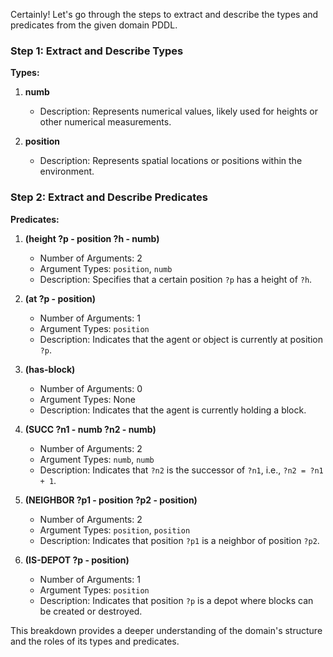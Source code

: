 Certainly! Let's go through the steps to extract and describe the types and predicates from the given domain PDDL.

### Step 1: Extract and Describe Types

**Types:**
1. **numb**
   - Description: Represents numerical values, likely used for heights or other numerical measurements.
   
2. **position**
   - Description: Represents spatial locations or positions within the environment.

### Step 2: Extract and Describe Predicates

**Predicates:**
1. **(height ?p - position ?h - numb)**
   - Number of Arguments: 2
   - Argument Types: `position`, `numb`
   - Description: Specifies that a certain position `?p` has a height of `?h`.

2. **(at ?p - position)**
   - Number of Arguments: 1
   - Argument Types: `position`
   - Description: Indicates that the agent or object is currently at position `?p`.
   
3. **(has-block)**
   - Number of Arguments: 0
   - Argument Types: None
   - Description: Indicates that the agent is currently holding a block.

4. **(SUCC ?n1 - numb ?n2 - numb)**
   - Number of Arguments: 2
   - Argument Types: `numb`, `numb`
   - Description: Indicates that `?n2` is the successor of `?n1`, i.e., `?n2 = ?n1 + 1`.
   
5. **(NEIGHBOR ?p1 - position ?p2 - position)**
   - Number of Arguments: 2
   - Argument Types: `position`, `position`
   - Description: Indicates that position `?p1` is a neighbor of position `?p2`.

6. **(IS-DEPOT ?p - position)**
   - Number of Arguments: 1
   - Argument Types: `position`
   - Description: Indicates that position `?p` is a depot where blocks can be created or destroyed.

This breakdown provides a deeper understanding of the domain's structure and the roles of its types and predicates.